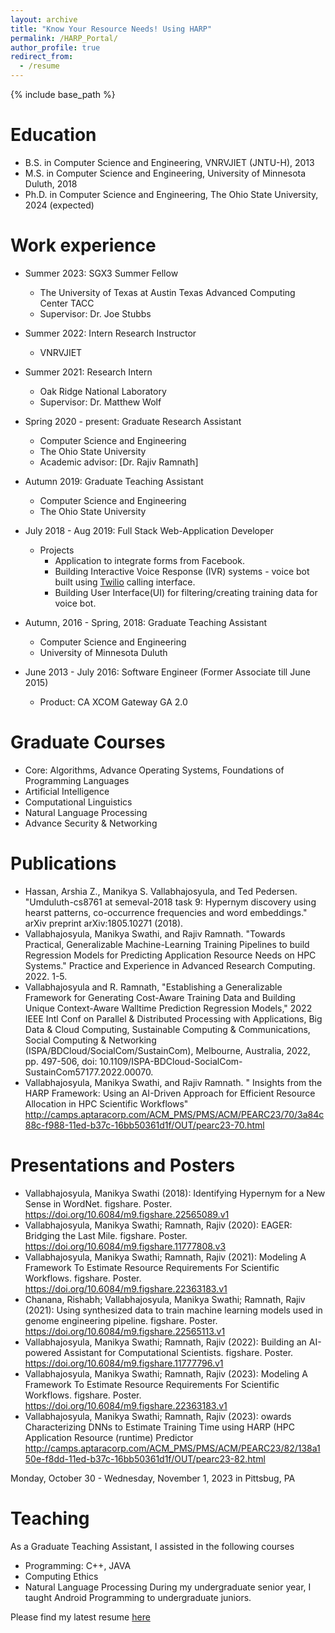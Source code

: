 ```yaml
---
layout: archive
title: "Know Your Resource Needs! Using HARP"
permalink: /HARP_Portal/
author_profile: true
redirect_from:
  - /resume
---
```


{% include base_path %}

Education
======
* B.S. in Computer Science and Engineering, VNRVJIET (JNTU-H), 2013
* M.S. in Computer Science and Engineering, University of Minnesota Duluth, 2018
* Ph.D. in Computer Science and Engineering, The Ohio State University, 2024 (expected)

Work experience
======
* Summer 2023: SGX3 Summer Fellow
  * The University of Texas at Austin ​Texas Advanced Computing Center TACC
  * Supervisor: Dr. Joe Stubbs
    
* Summer 2022: Intern Research Instructor
  * VNRVJIET
    
* Summer 2021: Research Intern
  * Oak Ridge National Laboratory
  * Supervisor: Dr. Matthew Wolf

* Spring 2020 - present: Graduate Research Assistant
  * Computer Science and Engineering
  * The Ohio State University
  * Academic advisor: [Dr. Rajiv Ramnath]

* Autumn 2019: Graduate Teaching Assistant
  * Computer Science and Engineering
  * The Ohio State University

* July 2018 - Aug 2019: Full Stack Web-Application Developer
  * Projects
    * Application to integrate forms from Facebook.
    * Building Interactive Voice Response (IVR) systems - voice bot built using [Twilio](https://www.twilio.com/) calling interface. 
    * Building User Interface(UI) for filtering/creating training data for voice bot.

* Autumn, 2016 - Spring, 2018: Graduate Teaching Assistant
  * Computer Science and Engineering
  * University of Minnesota Duluth

* June 2013 - July 2016: Software Engineer (Former Associate till June 2015)
  * Product: CA XCOM Gateway GA 2.0

Graduate Courses
======
* Core: Algorithms, Advance Operating Systems, Foundations of Programming Languages
* Artificial Intelligence
* Computational Linguistics 
* Natural Language Processing
* Advance Security & Networking


Publications
======
* Hassan, Arshia Z., Manikya S. Vallabhajosyula, and Ted Pedersen. "Umduluth-cs8761 at semeval-2018 task 9: Hypernym discovery using hearst patterns, co-occurrence frequencies and word embeddings." arXiv preprint arXiv:1805.10271 (2018).
* Vallabhajosyula, Manikya Swathi, and Rajiv Ramnath. "Towards Practical, Generalizable Machine-Learning Training Pipelines to build Regression Models for Predicting Application Resource Needs on HPC Systems." Practice and Experience in Advanced Research Computing. 2022. 1-5.
* Vallabhajosyula and R. Ramnath, "Establishing a Generalizable Framework for Generating Cost-Aware Training Data and Building Unique Context-Aware Walltime Prediction Regression Models," 2022 IEEE Intl Conf on Parallel & Distributed Processing with Applications, Big Data & Cloud Computing, Sustainable Computing & Communications, Social Computing & Networking (ISPA/BDCloud/SocialCom/SustainCom), Melbourne, Australia, 2022, pp. 497-506, doi: 10.1109/ISPA-BDCloud-SocialCom-SustainCom57177.2022.00070.
* Vallabhajosyula, Manikya Swathi, and Rajiv Ramnath. " Insights from the HARP Framework: Using an AI-Driven Approach for Efficient Resource Allocation in HPC Scientific Workflows" http://camps.aptaracorp.com/ACM_PMS/PMS/ACM/PEARC23/70/3a84c88c-f988-11ed-b37c-16bb50361d1f/OUT/pearc23-70.html

  
Presentations and Posters
=====
* Vallabhajosyula, Manikya Swathi (2018): Identifying Hypernym for a New Sense in WordNet. figshare. Poster. https://doi.org/10.6084/m9.figshare.22565089.v1
* Vallabhajosyula, Manikya Swathi; Ramnath, Rajiv (2020): EAGER: Bridging the Last Mile. figshare. Poster. https://doi.org/10.6084/m9.figshare.11777808.v3
* Vallabhajosyula, Manikya Swathi; Ramnath, Rajiv (2021): Modeling A Framework To Estimate Resource Requirements For Scientific Workflows. figshare. Poster. https://doi.org/10.6084/m9.figshare.22363183.v1
* Chanana, Rishabh; Vallabhajosyula, Manikya Swathi; Ramnath, Rajiv (2021): Using synthesized data to train machine learning models used in genome engineering pipeline. figshare. Poster. https://doi.org/10.6084/m9.figshare.22565113.v1
* Vallabhajosyula, Manikya Swathi; Ramnath, Rajiv (2022): Building an AI-powered Assistant for Computational Scientists. figshare. Poster. https://doi.org/10.6084/m9.figshare.11777796.v1
* Vallabhajosyula, Manikya Swathi; Ramnath, Rajiv (2023): Modeling A Framework To Estimate Resource Requirements For Scientific Workflows. figshare. Poster. https://doi.org/10.6084/m9.figshare.22363183.v1
* Vallabhajosyula, Manikya Swathi; Ramnath, Rajiv (2023): owards Characterizing DNNs to Estimate Training Time using HARP (HPC Application Resource (runtime) Predictor http://camps.aptaracorp.com/ACM_PMS/PMS/ACM/PEARC23/82/138a150e-f8dd-11ed-b37c-16bb50361d1f/OUT/pearc23-82.html




Monday, October 30 - Wednesday, November 1, 2023 in Pittsbug, PA

  
Teaching
======
As a Graduate Teaching Assistant, I assisted in the following courses
* Programming: C++, JAVA
* Computing Ethics
* Natural Language Processing
During my undergraduate senior year, I taught Android Programming to undergraduate juniors. 


Please find my latest resume [here](http://manikyaswathi.github.io/files/ManikyaSwathi_Vallabhajosyula_cv.pdf)
